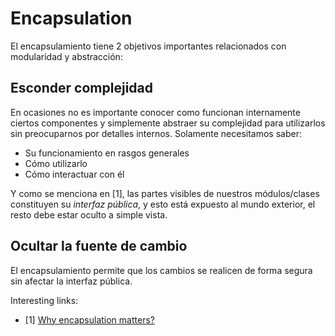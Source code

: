 # Encapsulation

El encapsulamiento tiene 2 objetivos importantes relacionados con modularidad
y abstracción:

## Esconder complejidad
En ocasiones no es importante conocer como funcionan internamente ciertos componentes
y simplemente abstraer su complejidad para utilizarlos sin preocuparnos por detalles
internos. Solamente necesitamos saber:

- Su funcionamiento en rasgos generales
- Cómo utilizarlo
- Cómo interactuar con él

Y como se menciona en [1], las partes visibles de nuestros módulos/clases constituyen
su _interfaz pública_, y esto está expuesto al mundo exterior, el resto debe estar
oculto a simple vista.

## Ocultar la fuente de cambio
El encapsulamiento permite que los cambios se realicen de forma segura sin afectar
la interfaz pública.

Interesting links:
- [1] [Why encapsulation matters?](https://dzone.com/articles/why-encapsulation-matters)
